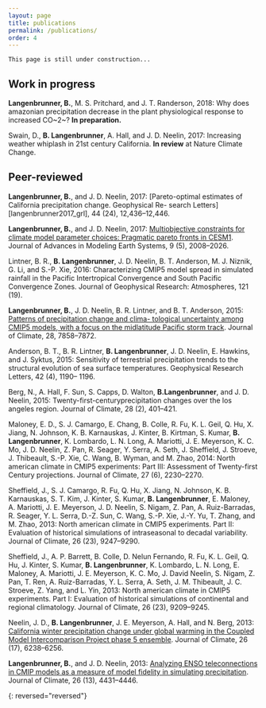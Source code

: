 ```yaml
---
layout: page
title: publications
permalink: /publications/
order: 4
---
```


    This page is still under construction...

## Work in progress

__Langenbrunner, B.__, M. S. Pritchard, and J. T. Randerson, 2018: Why does amazonian precipitation decrease in the plant physiological response to increased CO~2~? __In preparation.__

Swain, D., __B. Langenbrunner__, A. Hall, and J. D. Neelin, 2017: Increasing weather whiplash in 21st century California. __In review__ at Nature Climate Change.

## Peer-reviewed

__Langenbrunner, B.__, and J. D. Neelin, 2017: [Pareto-optimal estimates of California precipitation change. Geophysical Re- search Letters][langenbrunner2017_grl], 44 (24), 12,436–12,446.

__Langenbrunner, B.__, and J. D. Neelin, 2017: [Multiobjective constraints for climate model parameter choices: Pragmatic pareto fronts in CESM1][langenbrunner2017_james]. Journal of Advances in Modeling Earth Systems, 9 (5), 2008–2026.

Lintner, B. R., __B. Langenbrunner__, J. D. Neelin, B. T. Anderson, M. J. Niznik, G. Li, and S.-P. Xie, 2016: Characterizing CMIP5 model spread in simulated rainfall in the Pacific Intertropical Convergence and South Pacific Convergence Zones. Journal of Geophysical Research: Atmospheres, 121 (19).

__Langenbrunner, B.__, J. D. Neelin, B. R. Lintner, and B. T. Anderson, 2015: [Patterns of precipitation change and clima- tological uncertainty among CMIP5 models, with a focus on the midlatitude Pacific storm track][langenbrunner2015_jclim]. Journal of Climate, 28, 7858–7872.

Anderson, B. T., B. R. Lintner, __B. Langenbrunner__, J. D. Neelin, E. Hawkins, and J. Syktus, 2015: Sensitivity of terrestrial precipitation trends to the structural evolution of sea surface temperatures. Geophysical Research Letters, 42 (4), 1190– 1196.

Berg, N., A. Hall, F. Sun, S. Capps, D. Walton, __B.Langenbrunner__, and J. D. Neelin, 2015:  Twenty-first-centuryprecipitation changes over the los angeles region. Journal of Climate, 28 (2), 401–421.

Maloney, E. D., S. J. Camargo, E. Chang, B. Colle, R. Fu, K. L. Geil, Q. Hu, X. Jiang, N. Johnson, K. B. Karnauskas, J. Kinter, B. Kirtman, S. Kumar, __B. Langenbrunner__, K. Lombardo, L. N. Long, A. Mariotti, J. E. Meyerson, K. C. Mo, J. D. Neelin, Z. Pan, R. Seager, Y. Serra, A. Seth, J. Sheffield, J. Stroeve, J. Thibeault, S.-P. Xie, C. Wang, B. Wyman, and M. Zhao, 2014: North american climate in CMIP5 experiments: Part III: Assessment of Twenty-first Century projections. Journal of Climate, 27 (6), 2230–2270.

Sheffield, J., S. J. Camargo, R. Fu, Q. Hu, X. Jiang, N. Johnson, K. B. Karnauskas, S. T. Kim, J. Kinter, S. Kumar, __B. Langenbrunner__, E. Maloney, A. Mariotti, J. E. Meyerson, J. D. Neelin, S. Nigam, Z. Pan, A. Ruiz-Barradas, R. Seager, Y. L. Serra, D.-Z. Sun, C. Wang, S.-P. Xie, J.-Y. Yu, T. Zhang, and M. Zhao, 2013: North american climate in CMIP5 experiments. Part II: Evaluation of historical simulations of intraseasonal to decadal variability. Journal of Climate, 26 (23), 9247–9290.

Sheffield, J., A. P. Barrett, B. Colle, D. Nelun Fernando, R. Fu, K. L. Geil, Q. Hu, J. Kinter, S. Kumar, __B. Langenbrunner__, K. Lombardo, L. N. Long, E. Maloney, A. Mariotti, J. E. Meyerson, K. C. Mo, J. David Neelin, S. Nigam, Z. Pan, T. Ren, A. Ruiz-Barradas, Y. L. Serra, A. Seth, J. M. Thibeault, J. C. Stroeve, Z. Yang, and L. Yin, 2013: North american climate in CMIP5 experiments. Part I: Evaluation of historical simulations of continental and regional climatology. Journal of Climate, 26 (23), 9209–9245.

Neelin, J. D., __B. Langenbrunner__, J. E. Meyerson, A. Hall, and N. Berg, 2013: [California winter precipitation change under global warming in the Coupled Model Intercomparison Project phase 5 ensemble][neelin2013_jclim]. Journal of Climate, 26 (17), 6238–6256.

__Langenbrunner, B.__, and J. D. Neelin, 2013: [Analyzing ENSO teleconnections in CMIP models as a measure of model fidelity in simulating precipitation][langenbrunner2013_jclim]. Journal of Climate, 26 (13), 4431–4446.

{: reversed="reversed"}

[langenbrunner2017_james]: https://bairdlangenbrunner.github.io/langenbrunner2017_james.pdf
[langenbrunner2015_jclim]: https://bairdlangenbrunner.github.io/langenbrunner2015_jclim.pdf
[langenbrunner2013_jclim]: https://bairdlangenbrunner.github.io/langenbrunner2013_jclim.pdf
[neelin2013_jclim]: https://bairdlangenbrunner.github.io/neelin2013_jclim.pdf